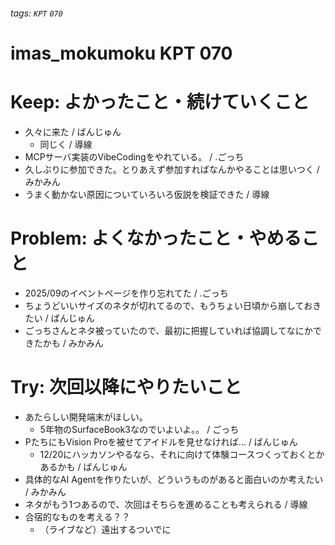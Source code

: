 ###### tags: `KPT` `070`

# imas_mokumoku KPT 070

# Keep: よかったこと・続けていくこと

- 久々に来た / ばんじゅん
  - 同じく / 導線
- MCPサーバ実装のVibeCodingをやれている。 / .ごっち
- 久しぶりに参加できた。とりあえず参加すればなんかやることは思いつく / みかみん
- うまく動かない原因についていろいろ仮説を検証できた / 導線

# Problem: よくなかったこと・やめること

- 2025/09のイベントページを作り忘れてた / .ごっち
- ちょうどいいサイズのネタが切れてるので、もうちょい日頃から崩しておきたい / ばんじゅん
- ごっちさんとネタ被っていたので、最初に把握していれば協調してなにかできたかも / みかみん

# Try: 次回以降にやりたいこと

- あたらしい開発端末がほしい。
  - 5年物のSurfaceBook3なのでいよいよ。。 / ごっち
- PたちにもVision Proを被せてアイドルを見せなければ... / ばんじゅん
    - 12/20にハッカソンやるなら、それに向けて体験コースつくっておくとかあるかも / ばんじゅん
- 具体的なAI Agentを作りたいが、どういうものがあると面白いのか考えたい / みかみん
- ネタがもう1つあるので、次回はそちらを進めることも考えられる / 導線
- 合宿的なものを考える？？
    - （ライブなど）遠出するついでに
